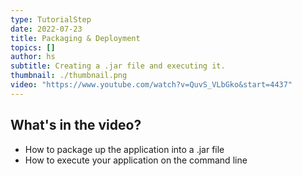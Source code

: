 ```yaml
---
type: TutorialStep
date: 2022-07-23
title: Packaging & Deployment
topics: []
author: hs
subtitle: Creating a .jar file and executing it.
thumbnail: ./thumbnail.png
video: "https://www.youtube.com/watch?v=QuvS_VLbGko&start=4437"
---
```


## What's in the video?

- How to package up the application into a .jar file
- How to execute your application on the command line
